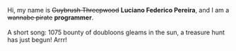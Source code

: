 Hi, my name is ~~Guybrush Threepwood~~ **Luciano Federico Pereira**, and I am a ~~wannabe pirate~~ **programmer**.<br><br>A short song: 1075 bounty of doubloons gleams in the sun, a treasure hunt has just begun! Arrr!
